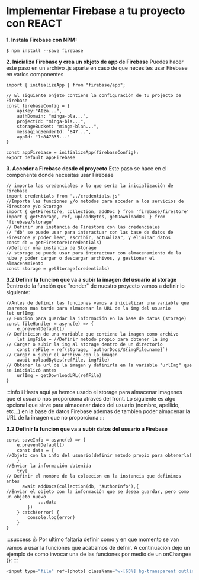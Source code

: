 # Implementar Firebase a tu proyecto con REACT

**1. Instala Firebase con NPM:**

```
$ npm install --save firebase
```

**2. Inicializa Firebase y crea un objeto de app de Firebase**
Puedes hacer este paso en un archivo .js aparte en caso de que necesites usar Firebase en varios componentes
```javascript=
import { initializeApp } from "firebase/app";

// El siguiente onjeto contiene la configuración de tu projecto de Firebase
const firebaseConfig = {
    apiKey:"AIza...",
    authDomain: "minga-bla...",
    projectId: "minga-bla...",
    storageBucket: "minga-blan...",
    messagingSenderId: "847...",
    appId: "1:847835..."
}

const appFirebase = initializeApp(firebaseConfig);
export default appFirebase
```

**3. Acceder a Firebase desde el proyecto**
Este paso se hace en el componente donde necesitas usar Firebase

```javascript=
// importa las credenciales o lo que sería la inicialización de Firebase
import credentials from '../credentials.js'
//Importa las funciones y/o metodos para acceder a los servicios de Firestore y/o Storage
import { getFirestore, collection, addDoc } from 'firebase/firestore' 
import { getStorage, ref, uploadBytes, getDownloadURL } from 'firebase/storage'
// Definir una instancia de Firestore con las credenciales
// "db" se puede usar para interactuar con las base de datos de Firestore y poder leer, escribir, actualizar, y eliminar datos
const db = getFirestore(credentials)
//Definor una instancia de Storage 
// storage se puede usar para interactuar con almacenamiento de la nube y poder cargar o descargar archivos, y gestionar el almacenamiento
const storage = getStorage(credentials)
```
**3.2 Definir la funcion que va a subir la imagen del usuario al storage**
Dentro de la función que "render" de nuestro proyecto vamos a definir lo siguiente:
```javascript=12
//Antes de definir las funciones vamos a inicializar una variable que usaremos mas tarde para almacenar la URL de la img del usuario
let urlImg;
// Funcion para guardar la información en la base de datos (storage)
const fileHandler = async(e) => {
    e.preventDefault()
// Definicion de una variable que contiene la imagen como archivo
    let imgFile = //Definir metodo propio para obtener la img
// Cargar o subir la img al storage dentro de un directorio
    const reFile = ref(storage, `authorDocs/${imgFile.name}`)
// Cargar o subir el archivo con la imagen
    await uploadBytes(refFile, imgFile)
// Obtener la url de la imagen y definirla en la variable "urlImg" que se inicializó antes
    urlImg = getDownloadURL(refFile)
}
```

:::info
:information_source: Hasta aquí ya hemos usado el storage para almacenar imagenes que el usuario nos proporciona atraves del front.
Lo siguiente es algo opcional que sirve para almacenar datos del usuario (nombre, apellido, etc...) en la base de datos Firebase ademas de tambien poder almacenar la URL de la imagen que no proporciona
:::

**3.2 Definir la funcion que va a subir datos del usuario a Firebase**

```javascript=26
const saveInfo = async(e) => {
    e.preventDefault()
    const data = {
//Objeto con la info del usuario(definir metodo propio para obtenerla)
    }
//Enviar la información obtenida
    try{
// Definir el nombre de la coleecion en la instancia que definimos antes
      await addDocs(collection(db, 'AuthorInfo'),{
//Enviar el objeto con la información que se desea guardar, pero como un objeto nuevo
            ...data
        })  
    } catch(error) {
        console.log(error)
    }
}
```

:::success
:thumbsup: Por ultimo faltaría definir como y en que momento se van vamos a usar la funciones que acabamos de defnir.
A continuación dejo un ejemplo de como invocar una de las funciones por medio de un onChange={}:
:::

```javascript
<input type="file" ref={photo} className='w-[65%] bg-transparent outline-none pl-3 border-b-[3px] border-b-white text-white/50 | xl:text-3xl' onChange={fileHandler}/>
```